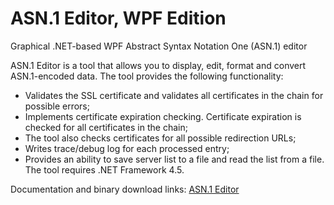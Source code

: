 # ASN.1 Editor, WPF Edition
Graphical .NET-based WPF Abstract Syntax Notation One (ASN.1) editor

ASN.1 Editor is a tool that allows you to display, edit, format and convert ASN.1-encoded data.
The tool provides the following functionality:
* Validates the SSL certificate and validates all certificates in the chain for possible errors;
* Implements certificate expiration checking. Certificate expiration is checked for all certificates in the chain;
* The tool also checks certificates for all possible redirection URLs;
* Writes trace/debug log for each processed entry;
* Provides an ability to save server list to a file and read the list from a file.
The tool requires .NET Framework 4.5.

Documentation and binary download links: [ASN.1 Editor](https://www.pkisolutions.com/tools/asn1editor/)
